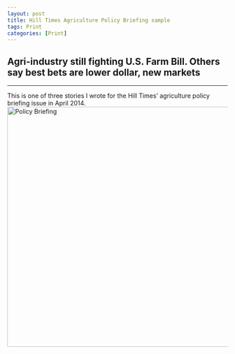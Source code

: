 ```yaml
---
layout: post
title: Hill Times Agriculture Policy Briefing sample
tags: Print
categories: [Print]
---
```


## Agri-industry still fighting U.S. Farm Bill. Others say best bets are lower dollar, new markets

---

This is one of three stories I wrote for the Hill Times’ agriculture policy briefing issue in April 2014.
<a href="http://kyleaduggan.files.wordpress.com/2014/07/ht-farm-bill.jpg"><img src="http://kyleaduggan.files.wordpress.com/2014/07/ht-farm-bill.jpg" alt="Policy Briefing" style="width: 550px;" /></a>

